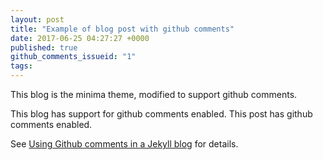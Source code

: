 ```yaml
---
layout: post
title: "Example of blog post with github comments"
date: 2017-06-25 04:27:27 +0000
published: true
github_comments_issueid: "1"
tags:
---
```

This blog is the minima theme, modified to support github comments.

This blog has support for github comments enabled.
This post has github comments enabled.

See [Using Github comments in a Jekyll blog][1] for details.

[1]: https://dc25.github.io/myBlog/2017/06/24/using-github-comments-in-a-jekyll-blog.html "a 'real' blog post"
